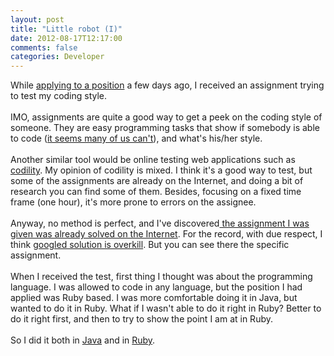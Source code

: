 ```yaml
---
layout: post
title: "Little robot (I)"
date: 2012-08-17T12:17:00
comments: false
categories: Developer
---
```


While <a href="http://gonfva.blogspot.com.es/2012/08/a-great-experience-applying-to-position.html" target="_blank">applying to a position</a> a few days ago, I received an assignment trying to test my coding style.
<br /><br />
IMO, assignments are quite a good way to get a peek on the coding style of someone. They are easy&nbsp;programming&nbsp;tasks that show if somebody is able to code (<a href="http://www.codinghorror.com/blog/2007/02/why-cant-programmers-program.html" target="_blank">it seems many of us can't</a>), and what's his/her style.
<br /><br />
Another similar tool would be online testing web applications such as <a href="http://codility.com/" target="_blank">codility</a>.&nbsp;My opinion of codility is mixed. I think it's a good way to test, but some of the assignments are already on the Internet, and doing a bit of research you can find some of them. Besides, focusing on a fixed time frame (one hour), it's more prone to errors on the&nbsp;assignee.
<br /><br />
Anyway, no method is perfect, and I've&nbsp;discovered<a href="https://github.com/alexwibowo/Robot" target="_blank"> the assignment I was given was already solved on the Internet</a>. For the record, with due respect, I think <a href="https://github.com/alexwibowo/Robot/tree/master/src/main/java/au/com/anz/robot/command" target="_blank">googled solution is overkill</a>. But you can see there the specific assignment.
<br /><br />
When I received the test, first thing I thought was about the programming language. I was allowed to code in any language, but the position I had applied was Ruby based. I was more comfortable doing it in Java, but wanted to do it in Ruby. What if I wasn't able to do it right in Ruby? Better to do it right first, and then to try to show the point I am at in Ruby.
<br /><br />
So I did it both in <a href="https://github.com/gonfva/assignments/tree/master/gfvRobotJava" target="_blank">Java</a> and in <a href="https://github.com/gonfva/assignments/tree/master/gfv_robot_ruby" target="_blank">Ruby</a>.
<br /><br />

<br /><br />

<div><br /></div>
